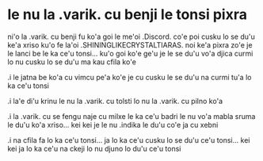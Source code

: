 # le nu la .varik. cu benji le tonsi pixra
ni'o la .varik. cu benji fu ko'a goi le me'oi .Discord. co'e poi cusku lo se du'u ke'a xriso ku'o fe la'oi .SHININGLIKECRYSTALTIARAS. noi ke'a pixra zo'e je le lanci be le ka ce'u tonsi... ku'o goi ko'e ge'u je le se du'u vo'a djica curmi lo nu cusku lo se du'u ma kau cfila ko'e

.i le jatna be ko'a cu vimcu pe'a ko'e je cu cusku le se du'u na curmi tu'a lo ka ce'u tonsi

.i la'e di'u krinu le nu la .varik. cu tolsti lo nu la .varik. cu pilno ko'a

.i la .varik. cu se fengu naje cu milxe le ka ce'u badri le nu vo'a mabla sruma le du'u ko'a xriso... kei kei je le nu .indika le du'u co'e ja cu xebni

.i na cfila fa lo ka ce'u tonsi... ja lo ka ce'u cusku lo se du'u ce'u tonsi... kei kei ja lo ka ce'u na ckeji lo nu djuno lo du'u ce'u tonsi
